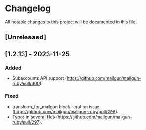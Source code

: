 # Changelog

All notable changes to this project will be documented in this file.

## [Unreleased]

## [1.2.13] - 2023-11-25

### Added

- Subaccounts API support (https://github.com/mailgun/mailgun-ruby/pull/300).

### Fixed

- transform_for_mailgun block iteration issue (https://github.com/mailgun/mailgun-ruby/pull/298).
- Typos in several files (https://github.com/mailgun/mailgun-ruby/pull/297).
